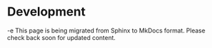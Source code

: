 # Development
-e 
This page is being migrated from Sphinx to MkDocs format.
Please check back soon for updated content.
